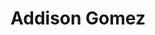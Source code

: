 ---
layout: employee
skillsid: 3
title: 'Addison Gomez'
permalink: /employees/:title 
location: 'Chicago'
position: 'Downstream Processing Scientist'
availability: 72
internal: true
categories: 
- employees
phoneNumber: 555-555-5555
email: email@gmail.com
manage: false
---